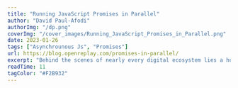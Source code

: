 ```yaml
---
title: "Running JavaScript Promises in Parallel"
author: "David Paul-Afodi"
authorImg: "/dp.png"
coverImg: "/cover_images/Running_JavaScript_Promises_in_Parallel.png"
date: 2023-01-26
tags: ["Asynchrounous Js", "Promises"]
url: https://blog.openreplay.com/promises-in-parallel/
excerpt: "Behind the scenes of nearly every digital ecosystem lies a humble CSV file, quietly orchestrating data flow with precision and efficiency. While other formats clamor for attention with their flashy features, CSV files remain steadfast in their simplicity and reliability - the unsung heroes of data management. This article explores CSV work using a powerful tool called PapaParse."
readTime: 11
tagColor: "#F2B932"
---
```

